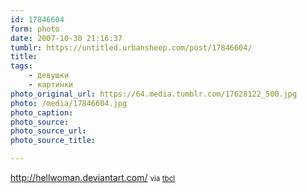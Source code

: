 ```yaml
---
id: 17846604
form: photo
date: 2007-10-30 21:16:37
tumblr: https://untitled.urbansheep.com/post/17846604/
title:
tags:
    - девушки
    - картинки
photo_original_url: https://64.media.tumblr.com/17628122_500.jpg
photo: /media/17846604.jpg
photo_caption: 
photo_source:
photo_source_url:
photo_source_title:

---
```


<p><a href="http://hellwoman.deviantart.com/">http://hellwoman.deviantart.com/</a> <small>via <a href="http://tbcl.tumblr.com/post/17679656">tbcl</a></small></p>
